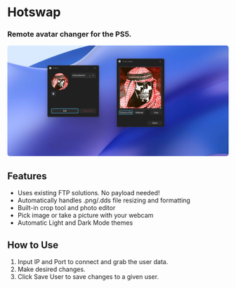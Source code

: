 # Hotswap
### Remote avatar changer for the PS5. 

![](banner.png)

## Features
- Uses existing FTP solutions. No payload needed!
- Automatically handles .png/.dds file resizing and formatting
- Built-in crop tool and photo editor
- Pick image or take a picture with your webcam
- Automatic Light and Dark Mode themes

## How to Use
1) Input IP and Port to connect and grab the user data.
2) Make desired changes.
3) Click Save User to save changes to a given user.
